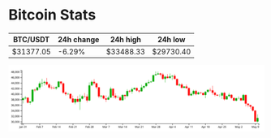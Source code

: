 # Bitcoin Stats

BTC/USDT|24h change|24h high|24h low|
|---|---|---|---|
|$31377.05|-6.29%|$33488.33|$29730.40|

<img src="./chart.svg">

